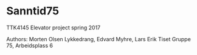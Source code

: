 # Sanntid75
TTK4145 Elevator project spring 2017

Authors: 
Morten Olsen Lykkedrang, Edvard Myhre, Lars Erik Tiset
Gruppe 75, Arbeidsplass 6

